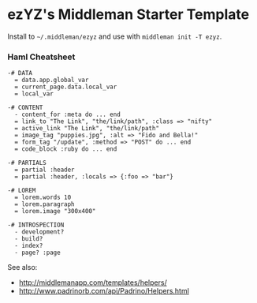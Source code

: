 # ezYZ's Middleman Starter Template

Install to `~/.middleman/ezyz` and use with `middleman init -T ezyz`.

### Haml Cheatsheet

```haml
-# DATA
  = data.app.global_var
  = current_page.data.local_var
  = local_var

-# CONTENT
  - content_for :meta do ... end
  = link_to "The Link", "the/link/path", :class => "nifty"
  = active_link "The Link", "the/link/path"
  = image_tag "puppies.jpg", :alt => "Fido and Bella!"
  = form_tag "/update", :method => "POST" do ... end
  = code_block :ruby do ... end

-# PARTIALS
  = partial :header
  = partial :header, :locals => {:foo => "bar"}

-# LOREM
  = lorem.words 10
  = lorem.paragraph
  = lorem.image "300x400"

-# INTROSPECTION
  - development?
  - build?
  - index?
  - page? :page
```

See also:

- <http://middlemanapp.com/templates/helpers/>
- <http://www.padrinorb.com/api/Padrino/Helpers.html>
